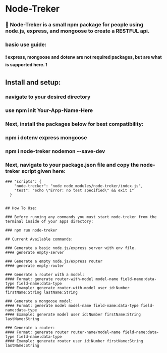 # Node-Treker

### :rocket:  Node-Treker is a small npm package for people using node.js, express, and mongoose to create a RESTFUL api.

### basic use guide: 
#### :heavy_exclamation_mark: express, mongoose and dotenv are not required packages, but are what is supported here. :heavy_exclamation_mark:

## Install and setup: 

### navigate to your desired directory

### use npm init Your-App-Name-Here

### Next, install the packages below for best compatibility:

### npm i dotenv express mongoose

### npm i node-treker nodemon --save-dev

### Next, navigate to your package.json file and copy the node-treker script given here:
```
### "scripts": {
    "node-trecker": "node node_modules/node-treker/index.js",
    "test": "echo \"Error: no test specified\" && exit 1"
  }
  
  
## How To Use: 

### Before running any commands you must start node-treker from the terminal inside of your apps directory:

### npm run node-treker

## Current Available commands:

### Generate a basic node.js/express server with env file.
#### generate empty-server

### Generate a empty node.js/express router
#### generate empty-router

### Generate a router with a model: 
#### Format: generate router-with-model model-name field-name:data-type field-name:data-type 
#### Example: generate router-with-model user id:Number firstName:String lastName:String 

### Generate a mongoose model: 
#### Format: generate model model-name field-name:data-type field-name:data-type 
#### Example: generate model user id:Number firstName:String lastName:String 

### Generate a router: 
#### Format: generate router router-name/model-name field-name:data-type field-name:data-type 
#### Example: generate router user id:Number firstName:String lastName:String 
```
